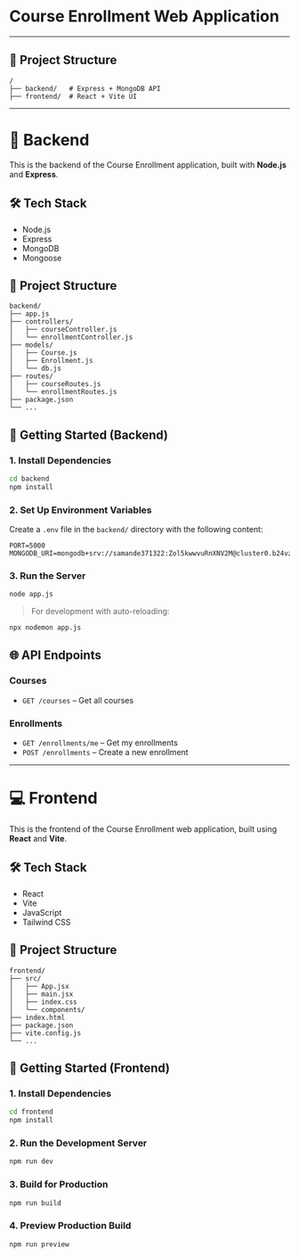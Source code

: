 # Course Enrollment Web Application

---

## 🔧 Project Structure

```
/
├── backend/   # Express + MongoDB API
├── frontend/  # React + Vite UI
```

---

# 📡 Backend

This is the backend of the Course Enrollment application, built with **Node.js** and **Express**.

## 🛠️ Tech Stack

- Node.js
- Express
- MongoDB
- Mongoose

## 📁 Project Structure

```
backend/
├── app.js
├── controllers/
│   ├── courseController.js
│   └── enrollmentController.js
├── models/
│   ├── Course.js
│   ├── Enrollment.js
│   └── db.js
├── routes/
│   ├── courseRoutes.js
│   └── enrollmentRoutes.js
├── package.json
└── ...
```

## 🚀 Getting Started (Backend)

### 1. Install Dependencies

```bash
cd backend
npm install
```

### 2. Set Up Environment Variables

Create a `.env` file in the `backend/` directory with the following content:

```env
PORT=5000
MONGODB_URI=mongodb+srv://samande371322:Zol5kwwvuRnXNV2M@cluster0.b24vzby.mongodb.net/internship
```

### 3. Run the Server

```bash
node app.js
```

> For development with auto-reloading:

```bash
npx nodemon app.js
```

## 🌐 API Endpoints

### Courses

- `GET /courses` – Get all courses

### Enrollments

- `GET /enrollments/me` – Get my enrollments  
- `POST /enrollments` – Create a new enrollment

---

# 💻 Frontend

This is the frontend of the Course Enrollment web application, built using **React** and **Vite**.

## 🛠️ Tech Stack

- React
- Vite
- JavaScript
- Tailwind CSS

## 📁 Project Structure

```
frontend/
├── src/
│   ├── App.jsx
│   ├── main.jsx
│   ├── index.css
│   └── components/
├── index.html
├── package.json
├── vite.config.js
└── ...
```

## 🧪 Getting Started (Frontend)

### 1. Install Dependencies

```bash
cd frontend
npm install
```

### 2. Run the Development Server

```bash
npm run dev
```

### 3. Build for Production

```bash
npm run build
```

### 4. Preview Production Build

```bash
npm run preview
```

